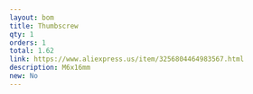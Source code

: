 ```yaml
---
layout: bom
title: Thumbscrew
qty: 1
orders: 1
total: 1.62
link: https://www.aliexpress.us/item/3256804464983567.html
description: M6x16mm
new: No
---
```

